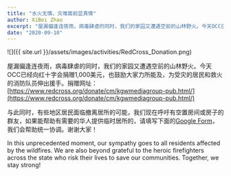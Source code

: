 ```yaml
---
title: "水火无情，灾难面前显真情"
author: XiBei Zhao
excerpt: "屋漏偏逢连夜雨，病毒肆虐的同时，我们的家园又遭遇空前的山林野火。今天OCC已经向红十字会捐赠1,000美元，也鼓励大家力所能及，为受灾的居民和救火的消防队员伸出援手。与此同时，有些地区居民面临撤离居所的可能，我们现在呼吁有空置房间或房子的群友，如果能帮助有需要的华人提供临时居所的，请填写下面的Google Form，我们会统一协调。谢谢大家！"
date: "2020-09-10"
---
```


![]({{ site.url }}/assets/images/activities/RedCross_Donation.png)

屋漏偏逢连夜雨，病毒肆虐的同时，我们的家园又遭遇空前的山林野火。今天OCC已经向红十字会捐赠1,000美元，也鼓励大家力所能及，为受灾的居民和救火的消防队员伸出援手。捐赠网址： [https://www.redcross.org/donate/cm/kgwmediagroup-pub.html/](https://www.redcross.org/donate/cm/kgwmediagroup-pub.html/)

与此同时，有些地区居民面临撤离居所的可能，我们现在呼吁有空置房间或房子的群友，如果能帮助有需要的华人提供临时居所的，请填写下面的[Google Form](https://docs.google.com/forms/d/e/1FAIpQLSfXKsH6C0CMbIhw-2Wgo84vxAXoDNeFezBETMT0EFD_AJ_tbg/viewform?usp=sf_link)，我们会帮助统一协调。谢谢大家！

In this unprecedented moment, our sympathy goes to all residents affected by the wildfires. We are also beyond grateful to the heroic firefighters across the state who risk their lives to save our communities. Together, we stay strong!
